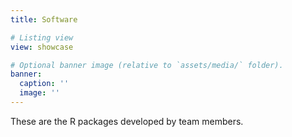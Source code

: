 ```yaml
---
title: Software

# Listing view
view: showcase

# Optional banner image (relative to `assets/media/` folder).
banner:
  caption: ''
  image: ''
---
```


These are the R packages developed by team members.
